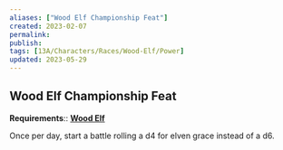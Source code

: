 ```yaml
---
aliases: ["Wood Elf Championship Feat"]
created: 2023-02-07
permalink: 
publish: 
tags: [13A/Characters/Races/Wood-Elf/Power]
updated: 2023-05-29
---
```


## Wood Elf Championship Feat

**Requirements**:: **[Wood Elf](Compendium/13A/Races/Wood-Elf.md)**

Once per day, start a battle rolling a d4 for elven grace instead of a d6.
